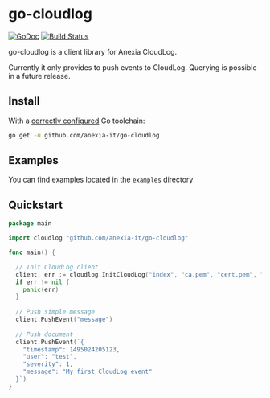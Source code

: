 go-cloudlog
===

[![GoDoc](https://godoc.org/github.com/anexia-it/go-cloudlog?status.svg)](https://godoc.org/github.com/anexia-it/go-cloudlog)
[![Build Status](https://travis-ci.org/anexia-it/go-cloudlog.svg?branch=master)](https://travis-ci.org/anexia-it/go-cloudlog)

go-cloudlog is a client library for Anexia CloudLog.

Currently it only provides to push events to CloudLog. Querying is possible in a future release.

## Install

With a [correctly configured](https://golang.org/doc/install#testing) Go toolchain:

```sh
go get -u github.com/anexia-it/go-cloudlog
```

## Examples

You can find examples located in the `examples` directory

## Quickstart

```go
package main

import cloudlog "github.com/anexia-it/go-cloudlog"

func main() {

  // Init CloudLog client
  client, err := cloudlog.InitCloudLog("index", "ca.pem", "cert.pem", "cert.key")
  if err != nil {
    panic(err)
  }
  
  // Push simple message
  client.PushEvent("message")
  
  // Push document
  client.PushEvent(`{
    "timestamp": 1495024205123,
    "user": "test",
    "severity": 1,
    "message": "My first CloudLog event"
  }`)
}
```
